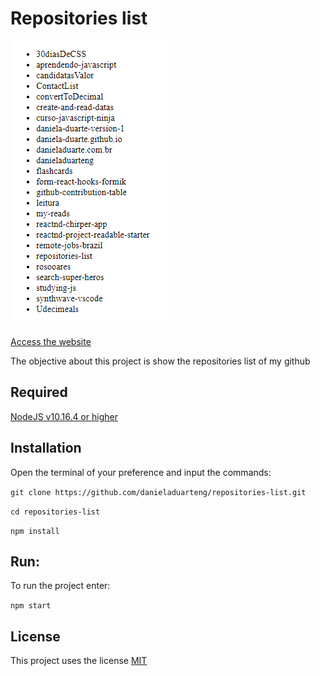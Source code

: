 # Repositories list

![](repositories-list.png)

[Access the website](https://danieladuarteng.github.io/repositories-list/)

The objective about this project is show the repositories list of my github

## Required
[NodeJS v10.16.4 or higher](https://nodejs.org/en/)

## Installation
Open the terminal of your preference and input the commands:

`git clone https://github.com/danieladuarteng/repositories-list.git`

`cd repositories-list`

`npm install`

## Run:

To run the project enter:

`npm start`

## License

This project uses the license [MIT](https://choosealicense.com/licenses/mit/)
